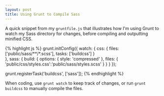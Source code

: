 ```yaml
---
layout: post
title: Using Grunt to Compile Sass
---
```


A quick snippet from my `gruntfile.js` that illustrates how I'm using Grunt to watch my Sass directory for changes, before compiling and outputting minified CSS.

{% highlight js %}
grunt.initConfig({
  watch: {
    css: {
      files: ['public/sass/**/*.scss'],
      tasks: ['buildcss']
    }	
  },
  sass: {
    build: {
      options: {
        style: 'compressed'
      },
      files: {
        'public/css/styles.css':'public/sass/styles.scss'
      }
    }
  }
});

grunt.registerTask('buildcss', ['sass']);
{% endhighlight %}

When coding, use `grunt watch` to keep track of changes, or run `grunt buildcss` to manually compile the files.
